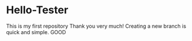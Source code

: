 # Hello-Tester
This is my first repository
Thank you very much!
Creating a new branch is quick and simple.
GOOD

